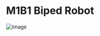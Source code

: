 # M1B1 Biped Robot

![image]([https://drive.google.com/uc?export=view&id=<FILE_ID>](https://drive.google.com/uc?export=view&id=1OBu-blK2qqHMS28a_H6MqOOHRqlkXR7m))
